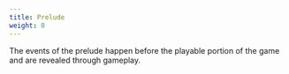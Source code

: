 ```yaml
---
title: Prelude
weight: 0
---
```


The events of the prelude happen before the playable portion of the game and are revealed through gameplay.
